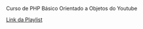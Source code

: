 Curso de PHP Básico Orientado a Objetos do Youtube

[Link da Playlist](https://www.youtube.com/playlist?list=PLwXQLZ3FdTVEau55kNj_zLgpXL4JZUg8I)